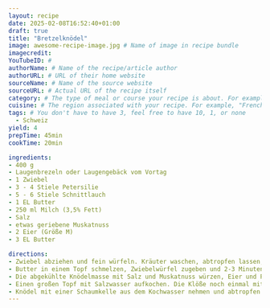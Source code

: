 ```yaml
---
layout: recipe
date: 2025-02-08T16:52:40+01:00
draft: true
title: "Bretzelknödel"
image: awesome-recipe-image.jpg # Name of image in recipe bundle
imagecredit: 
YouTubeID: #
authorName: # Name of the recipe/article author
authorURL: # URL of their home website
sourceName: # Name of the source website
sourceURL: # Actual URL of the recipe itself
category: # The type of meal or course your recipe is about. For example: "dinner", "entree", or "dessert".
cuisine: # The region associated with your recipe. For example, "French", Mediterranean", or "American".
tags: # You don't have to have 3, feel free to have 10, 1, or none
  - Schweiz
yield: 4
prepTime: 45min
cookTime: 20min

ingredients:
- 400 g
- Laugenbrezeln oder Laugengebäck vom Vortag
- 1 Zwiebel
- 3 - 4 Stiele Petersilie
- 5 - 6 Stiele Schnittlauch
- 1 EL Butter
- 250 ml Milch (3,5% Fett)
- Salz
- etwas geriebene Muskatnuss
- 2 Eier (Größe M)
- 3 EL Butter

directions:
- Zwiebel abziehen und fein würfeln. Kräuter waschen, abtropfen lassen, Petersilienblätter abzupfen und in feine Streifen schneiden. Schnittlauch in feine Ringe schneiden.
- Butter in einem Topf schmelzen, Zwiebelwürfel zugeben und 2-3 Minuten glasig dünsten. Milch zugeben, einmal aufkochen, über die Brezelstücke gießen und abgedeckt 15-20 Minuten ziehen lassen.
- Die abgekühlte Knödelmasse mit Salz und Muskatnuss würzen, Eier und Petersilie untermengen, zu einer homogenen Masse verkneten und Knödel à ca. 70 g formen (siehe obige Stückzahl).
- Einen großen Topf mit Salzwasser aufkochen. Die Klöße noch einmal mit feuchten Händen glätten, ins Wasser gleiten lassen, Temperatur reduzieren und die Klöße ca. 15 Minuten bei mittlerer Hitze garziehen.
- Knödel mit einer Schaumkelle aus dem Kochwasser nehmen und abtropfen lassen. Nach Wunsch in Butter schwenken und mit Schnittlauch bestreut servieren.
---
```


